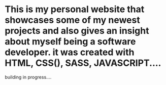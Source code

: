 # This is my personal website that showcases some of my newest projects and also gives an insight about myself being a software developer. it was created with HTML, CSS(), SASS, JAVASCRIPT....

 building in progress....
